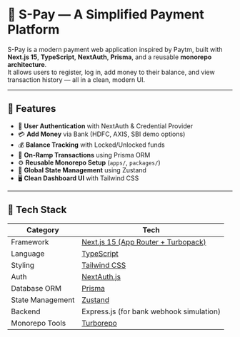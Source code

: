 # 💸 S-Pay — A Simplified Payment Platform

S-Pay is a modern payment web application inspired by Paytm, built with **Next.js 15**, **TypeScript**, **NextAuth**, **Prisma**, and a reusable **monorepo architecture**.  
It allows users to register, log in, add money to their balance, and view transaction history — all in a clean, modern UI.

---

## 🚀 Features

- 🔐 **User Authentication** with NextAuth & Credential Provider  
- 💳 **Add Money** via Bank (HDFC, AXIS, SBI demo options)  
- 💰 **Balance Tracking** with Locked/Unlocked funds  
- 📜 **On-Ramp Transactions** using Prisma ORM  
- ⚙️ **Reusable Monorepo Setup** (`apps/`, `packages/`)  
- 🧠 **Global State Management** using Zustand  
- 🖥️ **Clean Dashboard UI** with Tailwind CSS  

---

## 🧩 Tech Stack

| Category | Tech |
|-----------|------|
| Framework | [Next.js 15 (App Router + Turbopack)](https://nextjs.org) |
| Language | [TypeScript](https://www.typescriptlang.org) |
| Styling | [Tailwind CSS](https://tailwindcss.com) |
| Auth | [NextAuth.js](https://next-auth.js.org) |
| Database ORM | [Prisma](https://www.prisma.io) |
| State Management | [Zustand](https://zustand-demo.pmnd.rs/) |
| Backend | Express.js (for bank webhook simulation) |
| Monorepo Tools | [Turborepo](https://turbo.build/repo) |

